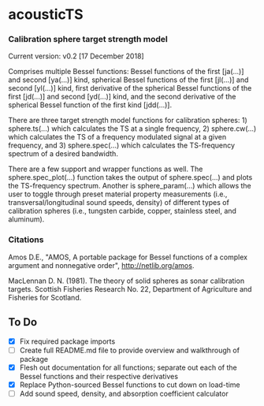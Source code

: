 # acousticTS
### Calibration sphere target strength model
Current version: v0.2 [17 December 2018]

Comprises multiple Bessel functions: Bessel functions of the first [ja(...)] and second [ya(...)] kind, spherical Bessel functions of the first [jl(...)] and second [yl(...)] kind, first derivative of the spherical Bessel functions of the first [jd(...)] and second [yd(...)] kind, and the second derivative of the spherical Bessel function of the first kind [jdd(...)]. 

There are three target strength model functions for calibration spheres: 1) sphere.ts(...) which calculates the TS at a single frequency, 2) sphere.cw(...) which calculates the TS of a frequency modulated signal at a given frequency, and 3) sphere.spec(...) which calculates the TS-frequency spectrum of a desired bandwidth. 

There are a few support and wrapper functions as well. The sphere.spec_plot(...) function takes the output of sphere.spec(...) and plots the TS-frequency spectrum. Another is sphere_param(...) which allows the user to toggle through preset material property measurements (i.e., transversal/longitudinal sound speeds, density) of different types of calibration spheres (i.e., tungsten carbide, copper, stainless steel, and aluminum). 

### Citations

Amos D.E., "AMOS, A portable package for Bessel functions of a complex argument and nonnegative order", http://netlib.org/amos. 

MacLennan D. N. (1981). The theory of solid spheres as sonar calibration targets. Scottish Fisheries Research No. 22, Department of Agriculture and Fisheries for Scotland. 



## **To Do**
- [X] Fix required package imports 
- [ ] Create full README.md file to provide overview and walkthrough of package
- [X] Flesh out documentation for all functions; separate out each of the Bessel functions and their respective derivatives
- [X] Replace Python-sourced Bessel functions to cut down on load-time 
- [ ] Add sound speed, density, and absorption coefficient calculator
